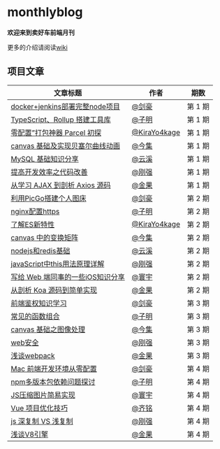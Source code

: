 # monthlyblog
**欢迎来到卖好车前端月刊**

更多的介绍请阅读[wiki](https://github.com/maihaoche/monthlyblog/wiki)

## 项目文章
| 文章标题 | 作者 | 期数 |
| ---- | ---- | ---- |
| [docker+jenkins部署完整node项目](https://github.com/maihaoche/monthlyblog/blob/de54edb51781e293a2406f5ec8c6ca117cfa96cd/phase_1/docker+jenkins%E9%83%A8%E7%BD%B2%E5%AE%8C%E6%95%B4node%E9%A1%B9%E7%9B%AE_jinhao_20191227.md) | [@剑豪](https://github.com/jianhao) | 第 1 期 |
| [TypeScript、Rollup 搭建工具库](https://github.com/maihaoche/monthlyblog/blob/de54edb51781e293a2406f5ec8c6ca117cfa96cd/phase_1/TypeScript%E3%80%81Rollup%E6%90%AD%E5%BB%BA%E5%B7%A5%E5%85%B7%E5%BA%93_ziming_20191226.md) | [@子明](https://github.com/simonwong) | 第 1 期 |
| [零配置”打包神器 Parcel 初探](https://github.com/maihaoche/monthlyblog/blob/de54edb51781e293a2406f5ec8c6ca117cfa96cd/phase_1/%E2%80%9C%E9%9B%B6%E9%85%8D%E7%BD%AE%E2%80%9D%E6%89%93%E5%8C%85%E7%A5%9E%E5%99%A8%20Parcel%20%E5%88%9D%E6%8E%A2_KiraYo4kage_20191227.md) | [@KiraYo4kage](https://github.com/KiraYo4kage) | 第 1 期 |
| [canvas 基础及实现贝塞尔曲线动画](https://github.com/maihaoche/monthlyblog/blob/de54edb51781e293a2406f5ec8c6ca117cfa96cd/phase_1/canvas%20%E5%9F%BA%E7%A1%80-%E5%AE%9E%E7%8E%B0%E8%B4%9D%E5%A1%9E%E5%B0%94%E6%9B%B2%E7%BA%BF%E5%8A%A8%E7%94%BB_jinjiting_20191227.md) | [@今集](https://github.com/JINJITING) | 第 1 期 |
| [MySQL 基础知识分享](https://github.com/maihaoche/monthlyblog/blob/de54edb51781e293a2406f5ec8c6ca117cfa96cd/phase_1/MySQL%E5%9F%BA%E7%A1%80%E7%9F%A5%E8%AF%86%E5%88%86%E4%BA%AB_yunxi_20191227.md) | [@云溪](https://github.com/mancaomhc) | 第 1 期 |
| [提高开发效率之代码改善](https://github.com/maihaoche/monthlyblog/blob/master/phase_1/%E6%8F%90%E9%AB%98%E5%BC%80%E5%8F%91%E6%95%88%E7%8E%87%E4%B9%8B%E4%BB%A3%E7%A0%81%E6%94%B9%E5%96%84_gangqiang_20191227.md) | [@刚强](https://github.com/wanggangqiang999) | 第 1 期 |
| [从学习 AJAX 到剖析 Axios 源码](https://github.com/maihaoche/monthlyblog/blob/master/phase_1/%E4%BB%8E%E5%AD%A6%E4%B9%A0AJAX%E5%88%B0%E5%89%96%E6%9E%90Axios%E6%BA%90%E7%A0%81_jinguo_20191225.md) | [@金果](https://github.com/jinguo) | 第 1 期 |
| [利用PicGo搭建个人图床](https://github.com/maihaoche/monthlyblog/blob/master/phase_2/%E5%88%A9%E7%94%A8PicGo%E6%90%AD%E5%BB%BA%E4%B8%AA%E4%BA%BA%E5%9B%BE%E5%BA%8A_jinhao_20200203.md) | [@剑豪](https://github.com/jianhao) | 第 2 期 |
| [nginx配置https](https://github.com/maihaoche/monthlyblog/blob/master/phase_2/nginx%E9%85%8D%E7%BD%AEhttps_ziming_20200203.md) | [@子明](https://github.com/simonwong) | 第 2 期 |
| [了解ES新特性](https://github.com/maihaoche/monthlyblog/blob/master/phase_2/%E4%BA%86%E8%A7%A3ES%E6%96%B0%E7%89%B9%E6%80%A7_KiraYo4kage_20200204.md) | [@KiraYo4kage](https://github.com/KiraYo4kage) | 第 2 期 |
| [canvas 中的变换矩阵](https://github.com/maihaoche/monthlyblog/blob/master/phase_2/canvas%20%E7%9A%84%E5%8F%98%E6%8D%A2%E7%9F%A9%E9%98%B5_jinjiting_20200202.md) | [@今集](https://github.com/JINJITING) | 第 2 期 |
| [nodejs和redis基础](https://github.com/maihaoche/monthlyblog/blob/master/phase_2/nodejs%E5%92%8Credis%E5%9F%BA%E7%A1%80_yunxi_20200206.md) | [@云溪](https://github.com/mancaomhc) | 第 2 期 |
| [javaScript中this用法原理详解](https://github.com/maihaoche/monthlyblog/blob/master/phase_2/javaScript%E4%B8%ADthis%E7%9A%84%E7%94%A8%E6%B3%95%E8%AF%A6%E8%A7%A3_gangqiang_20200206.md) | [@刚强](https://github.com/wanggangqiang999) | 第 2 期 |
| [写给 Web 端同事的一些iOS知识分享](https://github.com/maihaoche/monthlyblog/blob/master/phase_2/%E5%86%99%E7%BB%99%20Web%20%E7%AB%AF%E5%90%8C%E4%BA%8B%E7%9A%84%E4%B8%80%E4%BA%9BiOS%E7%9F%A5%E8%AF%86%E5%88%86%E4%BA%AB_huanyu_20200206.md) | [@寰宇](https://github.com/xtyHY) | 第 2 期 |
| [从剖析 Koa 源码到简单实现](https://github.com/maihaoche/monthlyblog/blob/master/phase_2/%E4%BB%8E%E5%89%96%E6%9E%90%20Koa%20%E6%BA%90%E7%A0%81%E5%88%B0%E7%AE%80%E5%8D%95%E5%AE%9E%E7%8E%B0_jinguo_20200205.md) | [@金果](https://github.com/jinguo) | 第 2 期 |
| [前端鉴权知识学习](https://github.com/maihaoche/monthlyblog/blob/master/phase_3/%E5%89%8D%E7%AB%AF%E9%89%B4%E6%9D%83%E7%9F%A5%E8%AF%86%E5%AD%A6%E4%B9%A0_jianhao_20200323.md) | [@剑豪](https://github.com/jianhao) | 第 3 期 |
| [常见的函数组合](https://github.com/maihaoche/monthlyblog/blob/master/phase_3/%E5%B8%B8%E8%A7%81%E7%9A%84%E5%87%BD%E6%95%B0%E7%BB%84%E5%90%88_ziming_20200323.md) | [@子明](https://github.com/simonwong) | 第 3 期 |
| [canvas 基础之图像处理](https://github.com/maihaoche/monthlyblog/blob/master/phase_3/canvas%20%E5%9F%BA%E7%A1%80%E4%B9%8B%E5%9B%BE%E5%83%8F%E5%A4%84%E7%90%86_jinjiting_20200323.md) | [@今集](https://github.com/JINJITING) | 第 3 期 |
| [web安全](https://github.com/maihaoche/monthlyblog/blob/master/phase_3/web%E5%AE%89%E5%85%A8_gangqiang_20200323.md) | [@刚强](https://github.com/wanggangqiang999) | 第 3 期 |
| [浅谈webpack](https://github.com/maihaoche/monthlyblog/blob/master/phase_3/%E6%B5%85%E8%B0%88webpack_jinguo_20200322.md) | [@金果](https://github.com/jinguo) | 第 3 期 |
| [Mac 前端开发环境从零配置](https://github.com/maihaoche/monthlyblog/blob/master/phase_4/Mac%20%E5%89%8D%E7%AB%AF%E5%BC%80%E5%8F%91%E7%8E%AF%E5%A2%83%E9%85%8D%E7%BD%AE_jianhao_20200510.md) | [@剑豪](https://github.com/jianhao) | 第 4 期 |
| [npm多版本包依赖问题探讨](https://github.com/maihaoche/monthlyblog/blob/master/phase_4/npm%E5%A4%9A%E7%89%88%E6%9C%AC%E5%8C%85%E4%BE%9D%E8%B5%96%E9%97%AE%E9%A2%98%E6%8E%A2%E8%AE%A8_ziming_20200510.md) | [@子明](https://github.com/simonwong) | 第 4 期 |
| [JS压缩图片简易实现](https://github.com/maihaoche/monthlyblog/blob/master/phase_4/JS%E5%8E%8B%E7%BC%A9%E5%9B%BE%E7%89%87%E7%AE%80%E6%98%93%E5%AE%9E%E7%8E%B0_huanyu_20200506.md) | [@寰宇](https://github.com/xtyHY) | 第 4 期 |
| [Vue 项目优化技巧](https://github.com/maihaoche/monthlyblog/blob/master/phase_4/useVueGracefully_qiming_20200506.md) | [@齐铭](https://github.com/qiming520) | 第 4 期 |
| [js 深复制 VS 浅复制](https://github.com/maihaoche/monthlyblog/blob/master/phase_4/js%E6%B5%85%E6%8B%B7%E8%B4%9D%E4%B8%8E%E6%B7%B1%E6%8B%B7%E8%B4%9D_gangqiang_20200511.md) | [@刚强](https://github.com/wanggangqiang999) | 第 4 期 |
| [浅谈V8引擎](https://github.com/maihaoche/monthlyblog/blob/master/phase_4/%E6%B5%85%E8%B0%88V8%E5%BC%95%E6%93%8E_jinguo_20200505.md) | [@金果](https://github.com/jinguo) | 第 4 期 |